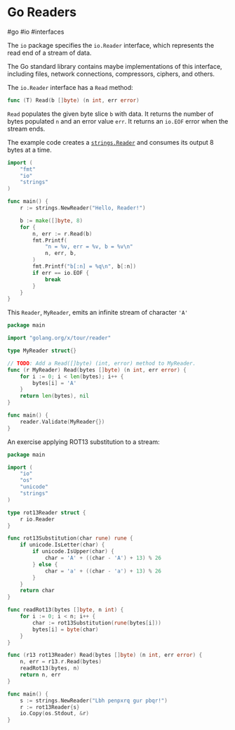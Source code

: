 # Go Readers
#go #io #interfaces

The `io` package specifies the `io.Reader` interface,
which represents the read end of a stream of data.

The Go standard library contains maybe implementations of this interface,
including files, network connections, compressors, ciphers, and others.

The `io.Reader` interface has a `Read` method:
```go
func (T) Read(b []byte) (n int, err error)
```
`Read` populates the given byte slice `b` with data.
It returns the number of bytes populated `n` and an error value `err`.
It returns an `io.EOF` error when the stream ends.

The example code creates a [`strings.Reader`](https://go.dev/pkg/strings/#Reader) and consumes its output 8 bytes at a time.
```go
import (
	"fmt"
	"io"
	"strings"
)

func main() {
	r := strings.NewReader("Hello, Reader!")

	b := make([]byte, 8)
	for {
		n, err := r.Read(b)
		fmt.Printf(
			"n = %v, err = %v, b = %v\n"
			n, err, b,
		)
		fmt.Printf("b[:n] = %q\n", b[:n])
		if err == io.EOF {
			break
		}
	}
}
```

This `Reader`, `MyReader`, emits an infinite stream of character `'A'`
```go
package main

import "golang.org/x/tour/reader"

type MyReader struct{}

// TODO: Add a Read([]byte) (int, error) method to MyReader.
func (r MyReader) Read(bytes []byte) (n int, err error) {
	for i := 0; i < len(bytes); i++ {
		bytes[i] = 'A'
	}
	return len(bytes), nil
}

func main() {
	reader.Validate(MyReader{})
}
```

An exercise applying ROT13 substitution to a stream:
```go
package main

import (
	"io"
	"os"
	"unicode"
	"strings"
)

type rot13Reader struct {
	r io.Reader
}

func rot13Substitution(char rune) rune {
	if unicode.IsLetter(char) {
		if unicode.IsUpper(char) {
			char = 'A' + ((char - 'A') + 13) % 26
		} else {
			char = 'a' + ((char - 'a') + 13) % 26
		}
	}
	return char
}

func readRot13(bytes []byte, n int) {
	for i := 0; i < n; i++ {
		char := rot13Substitution(rune(bytes[i]))
		bytes[i] = byte(char)
	}
}

func (r13 rot13Reader) Read(bytes []byte) (n int, err error) {
	n, err = r13.r.Read(bytes)
	readRot13(bytes, n)
	return n, err
}

func main() {
	s := strings.NewReader("Lbh penpxrq gur pbqr!")
	r := rot13Reader{s}
	io.Copy(os.Stdout, &r)
}
```
